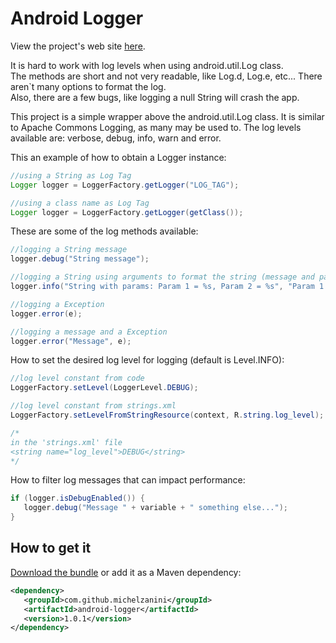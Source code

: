 # Android Logger

View the project's web site [here](http://michelzanini.github.io/android-logger).

It is hard to work with log levels when using android.util.Log class.   
The methods are short and not very readable, like Log.d, Log.e, etc... There aren`t many options to format the log.    
Also, there are a few bugs, like logging a null String will crash the app.    

This project is a simple wrapper above the android.util.Log class. It is similar to Apache Commons Logging, as many may be used to.
The log levels available are: verbose, debug, info, warn and error.

This an example of how to obtain a Logger instance:

```java
//using a String as Log Tag
Logger logger = LoggerFactory.getLogger("LOG_TAG");

//using a class name as Log Tag
Logger logger = LoggerFactory.getLogger(getClass());
```

These are some of the log methods available:

```java
//logging a String message
logger.debug("String message");

//logging a String using arguments to format the string (message and params are used with String.format())
logger.info("String with params: Param 1 = %s, Param 2 = %s", "Param 1 Value", "Param 2 Value");

//logging a Exception
logger.error(e);

//logging a message and a Exception
logger.error("Message", e);
```

How to set the desired log level for logging (default is Level.INFO):

```java
//log level constant from code
LoggerFactory.setLevel(LoggerLevel.DEBUG);

//log level constant from strings.xml
LoggerFactory.setLevelFromStringResource(context, R.string.log_level);

/*
in the 'strings.xml' file
<string name="log_level">DEBUG</string>
*/
```

How to filter log messages that can impact performance:

```java
if (logger.isDebugEnabled()) {
   logger.debug("Message " + variable + " something else...");
}
```

## How to get it

[Download the bundle](http://michelzanini.github.io/android-logger/downloads/1.0.1/android-logger-1.0.1-dist.zip) or add it as a Maven dependency:

```xml
<dependency>
   <groupId>com.github.michelzanini</groupId>
   <artifactId>android-logger</artifactId>
   <version>1.0.1</version>
</dependency>
```


